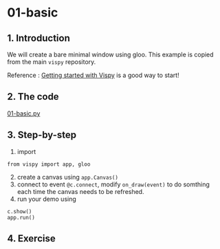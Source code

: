 # 01-basic

## 1. Introduction

We will create a bare minimal window using gloo. This example is copied from the main `vispy` repository.

Reference : [Getting started with Vispy](http://ipython-books.github.io/featured-06/) is a good way to start!

## 2. The code

[01-basic.py](examples/01-basic.py)

## 3. Step-by-step

 1. import
```
from vispy import app, gloo
```
 2. create a canvas using `app.Canvas()`
 3. connect to event `@c.connect`, modify `on_draw(event)` to do somthing each time the canvas needs to be refreshed.
 4. run your demo using
```
c.show()
app.run()
```

## 4. Exercise
